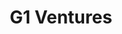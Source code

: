 ---
layout: firm_page
title: "G1 Ventures"
id: "g1.vc"
permalink: "/g1venturesg1.vc/"
website: "https://g1.vc"
offices: "London (United Kingdom)"
investment_stages: "Seed, Series A"
portfolio_companies: "ZenLedger, Finery Markets, Nillion, D8X, Coinchange, Altitude, Saline Network, Azuro, Arkis - DeFi Prime Broker"
portfolio_link: ""
investment_markets: "Blockchain, Web3, Fintech, Digital Assets"
founded_year: "2014"
description: "G1 Ventures is an active early-stage venture investor focusing on blockchain-enabled projects and Web3 companies. They invest globally, primarily in seed-stage projects, and aim to support founders building practical applications on decentralized protocols."
linkedin: "https://www.linkedin.com/company/g1vc/"
twitter: "https://twitter.com/G1_Ventures"
instagram: ""
team_page: ""
investor_type: "Venture Capital"
crunchbase: "https://www.crunchbase.com/organization/g1-venture-capital"
pitchbook: ""

# SEO Optimization
meta_title: "G1 Ventures - VC Firm - projectstartups.com"
meta_description: "G1 Ventures, G1 Ventures is an active early-stage venture investor focusing on blockchain-enabled projects and Web3 companies. They invest globally, primarily in s..."
meta_keywords: "G1 Ventures, Blockchain, Web3, Fintech, Digital Assets, VC firm, venture capital, startup investor, projectstartups.com"
canonical_url: "https://vc.projectstartups.com/g1venturesg1.vc/"
---